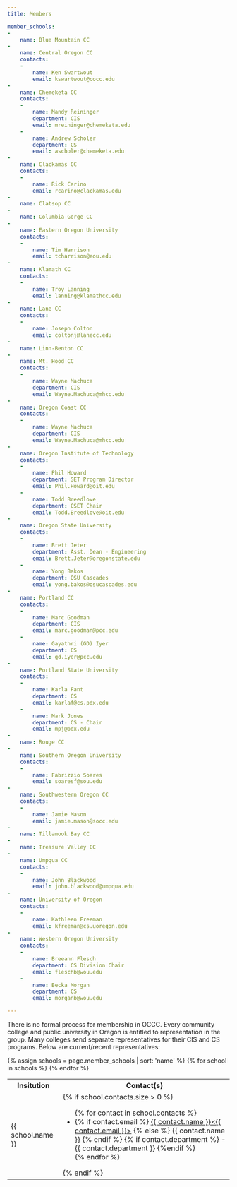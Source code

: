 ```yaml
---
title: Members

member_schools:
-
    name: Blue Mountain CC
-
    name: Central Oregon CC
    contacts:
    -
        name: Ken Swartwout
        email: kswartwout@cocc.edu
-
    name: Chemeketa CC
    contacts:
    -
        name: Mandy Reininger
        department: CIS
        email: mreininger@chemeketa.edu
    -
        name: Andrew Scholer
        department: CS
        email: ascholer@chemeketa.edu
-
    name: Clackamas CC
    contacts:
    -
        name: Rick Carino
        email: rcarino@clackamas.edu
-
    name: Clatsop CC
-
    name: Columbia Gorge CC
-
    name: Eastern Oregon University
    contacts:
    -
        name: Tim Harrison
        email: tcharrison@eou.edu
-
    name: Klamath CC
    contacts:
    -
        name: Troy Lanning
        email: lanning@klamathcc.edu
-
    name: Lane CC
    contacts:
    -
        name: Joseph Colton
        email: coltonj@lanecc.edu
-
    name: Linn-Benton CC
-
    name: Mt. Hood CC
    contacts:
    -
        name: Wayne Machuca
        department: CIS
        email: Wayne.Machuca@mhcc.edu
-
    name: Oregon Coast CC
    contacts:
    -
        name: Wayne Machuca
        department: CIS
        email: Wayne.Machuca@mhcc.edu
-
    name: Oregon Institute of Technology
    contacts:
    -
        name: Phil Howard
        department: SET Program Director
        email: Phil.Howard@oit.edu
    -
        name: Todd Breedlove
        department: CSET Chair
        email: Todd.Breedlove@oit.edu
-
    name: Oregon State University
    contacts:
    -
        name: Brett Jeter
        department: Asst. Dean - Engineering
        email: Brett.Jeter@oregonstate.edu
    -
        name: Yong Bakos
        department: OSU Cascades
        email: yong.bakos@osucascades.edu
-
    name: Portland CC
    contacts:
    -
        name: Marc Goodman
        department: CIS
        email: marc.goodman@pcc.edu
    -
        name: Gayathri (GD) Iyer
        department: CS
        email: gd.iyer@pcc.edu
-
    name: Portland State University
    contacts:
    -
        name: Karla Fant
        department: CS
        email: karlaf@cs.pdx.edu
    -
        name: Mark Jones
        department: CS - Chair
        email: mpj@pdx.edu
-
    name: Rouge CC
-
    name: Southern Oregon University
    contacts:
    -
        name: Fabrizzio Soares
        email: soaresf@sou.edu
-
    name: Southwestern Oregon CC
    contacts:
    -
        name: Jamie Mason
        email: jamie.mason@socc.edu
-
    name: Tillamook Bay CC
-
    name: Treasure Valley CC
-
    name: Umpqua CC
    contacts:
    -
        name: John Blackwood
        email: john.blackwood@umpqua.edu
-
    name: University of Oregon
    contacts:
    -
        name: Kathleen Freeman
        email: kfreeman@cs.uoregon.edu
-
    name: Western Oregon University
    contacts:
    -
        name: Breeann Flesch
        department: CS Division Chair
        email: fleschb@wou.edu 
    -
        name: Becka Morgan
        department: CS
        email: morganb@wou.edu

---
```


There is no formal process for membership in OCCC. Every community college and public university
in Oregon is entitled to representation in the group. Many colleges send separate representatives
for their CIS and CS programs. Below are current/recent representatives:

<table class="member-table">
<tr>
    <th>Insitution</th><th>Contact(s)</th>
</tr>
{% assign schools = page.member_schools | sort: 'name' %}
{% for school in schools  %}
<tr>
    <td>{{ school.name }}</td>
    <td>
        {% if school.contacts.size > 0 %}
        <ul>
        {% for contact in school.contacts %}
        <li>
        {% if contact.email %}
            <a href="mailto:{{contact.email}}">{{ contact.name }}&lt;{{ contact.email }}&gt;</a>
        {% else %}
            {{ contact.name }}
        {% endif %}
        {% if contact.department %}
           - {{ contact.department }}
        {%endif %}
        </li>
        {% endfor %}
        </ul>
        {% endif %}
    </td>
</tr>
{% endfor %}
</table>
